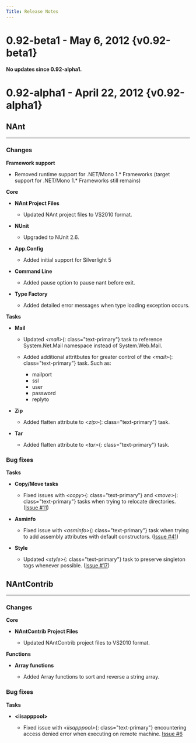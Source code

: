 ```yaml
---
Title: Release Notes
---
```


# 0.92-beta1 - May 6, 2012 {v0.92-beta1}

**No updates since 0.92-alpha1.**
  
  
  
# 0.92-alpha1 - April 22, 2012 {v0.92-alpha1}

## NAnt

---

### **Changes**

**Framework support**

  * Removed runtime support for .NET/Mono 1.* Frameworks (target support for .NET/Mono 1.* Frameworks still remains)

**Core**

* **NAnt Project Files**

  * Updated NAnt project files to VS2010 format.

* **NUnit**

  * Upgraded to NUnit 2.6.

* **App.Config**

  * Added initial support for Silverlight 5

* **Command Line**

  * Added pause option to pause nant before exit.

* **Type Factory**

  * Added detailed error messages when type loading exception occurs.

**Tasks**

* **Mail**

  * Updated *&lt;mail&gt;*{: class="text-primary"} task to reference System.Net.Mail namespace instead of System.Web.Mail.
  * Added additional attritbutes for greater control of the *&lt;mail&gt;*{: class="text-primary"} task. Such as:

    * mailport
    * ssl
    * user
    * password
    * replyto

* **Zip**

  * Added flatten attribute to *&lt;zip&gt;*{: class="text-primary"} task.

* **Tar**

  * Added flatten attribute to *&lt;tar&gt;*{: class="text-primary"} task.

### **Bug fixes**

**Tasks**

* **Copy/Move tasks**

  * Fixed issues with *&lt;copy&gt;*{: class="text-primary"} and *&lt;move&gt;*{: class="text-primary"} tasks when trying to relocate directories. ([Issue #11](https://github.com/nant/nant/issues/11))

* **Asminfo**

  * Fixed issue with *&lt;asminfo&gt;*{: class="text-primary"} task when trying to add assembly attributes with default constructors. ([Issue #41](https://github.com/nant/nant/issues/41))

* **Style**

  * Updated *&lt;style&gt;*{: class="text-primary"} task to preserve singleton tags whenever possible. ([Issue #17](https://github.com/nant/nant/issues/17))


## NAntContrib

---

### **Changes**

**Core**

* **NAntContrib Project Files**

  * Updated NAntContrib project files to VS2010 format.

**Functions**

* **Array functions**

  * Added Array functions to sort and reverse a string array.

### **Bug fixes**

**Tasks**

* **&lt;iisapppool&gt;**

  * Fixed issue with *&lt;iisapppool&gt;*{: class="text-primary"} encountering access denied error when executing on remote machine. [Issue #6](https://github.com/nant/nantcontrib/issues/6)
